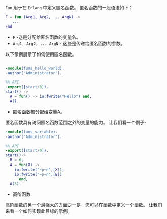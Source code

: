 `Fun` 用于在 `Erlang` 中定义匿名函数。
匿名函数的一般语法如下：

```erlang
F = fun (Arg1, Arg2, ... ArgN) ->
   ...
End
```

- `F` -这是分配给匿名函数的变量名。
- `Arg1, Arg2, ... ArgN`  - 这些是传递给匿名函数的参数。

以下示例展示了如何使用匿名函数。

```erlang

-module(funs_hello_world).
-author("Administrator").

%% API
-export([start/0]).
start() ->
  A = fun() -> io:fwrite("Hello") end,
  A().
```

- 匿名函数被分配给变量A。

匿名函数具有访问匿名函数范围之外的变量的能力。
让我们看一个例子-

```erlang
-module(funs_variable).
-author("Administrator").

%% API
-export([start/0]).
start()->
  B = 6,
  A = fun(X) ->
    io:fwrite("~p~n",[X]),
    io:fwrite("~p~n",[B])
      end,
  A(5).
```
- 高阶函数

高阶函数的另一个最强大的方面之一是，您可以在函数中定义一个函数。
让我们来看一个如何实现此目标的示例。

